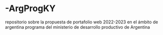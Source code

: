 # -ArgProgKY
repositorio sobre la propuesta de portafolio web 2022-2023 en el ámbito de argentina programa del ministerio de desarrollo productivo de Argentina
